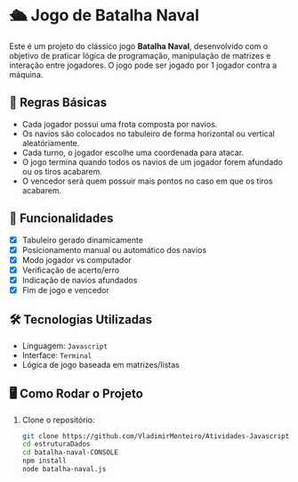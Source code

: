 # 🛳️ Jogo de Batalha Naval

Este é um projeto do clássico jogo **Batalha Naval**, desenvolvido com o objetivo de praticar lógica de programação, manipulação de matrizes e interação entre jogadores. O jogo pode ser jogado por 1 jogador contra a máquina.


## 🧩 Regras Básicas

- Cada jogador possui uma frota composta por navios.
- Os navios são colocados no tabuleiro de forma horizontal ou vertical aleatóriamente.
- Cada turno, o jogador escolhe uma coordenada para atacar.
- O jogo termina quando todos os navios de um jogador forem afundado ou os tiros acabarem.
- O vencedor será quem possuir mais pontos no caso em que os tiros acabarem.

## 🚀 Funcionalidades

- [x] Tabuleiro gerado dinamicamente
- [x] Posicionamento manual ou automático dos navios
- [x] Modo jogador vs computador
- [x] Verificação de acerto/erro
- [x] Indicação de navios afundados
- [x] Fim de jogo e vencedor

## 🛠️ Tecnologias Utilizadas

- Linguagem: `Javascript` 
- Interface: `Terminal`
- Lógica de jogo baseada em matrizes/listas

## 🖥️ Como Rodar o Projeto

1. Clone o repositório:
   ```bash
   git clone https://github.com/VladimirMonteiro/Atividades-Javascript.git
   cd estruturaDados
   cd batalha-naval-CONSOLE
   npm install
   node batalha-naval.js
